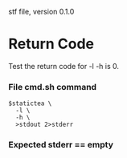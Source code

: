 stf file, version 0.1.0

# Return Code

Test the return code for -l -h is 0.

### File cmd.sh command

~~~
$statictea \
  -l \
  -h \
  >stdout 2>stderr
~~~

### Expected stderr == empty

